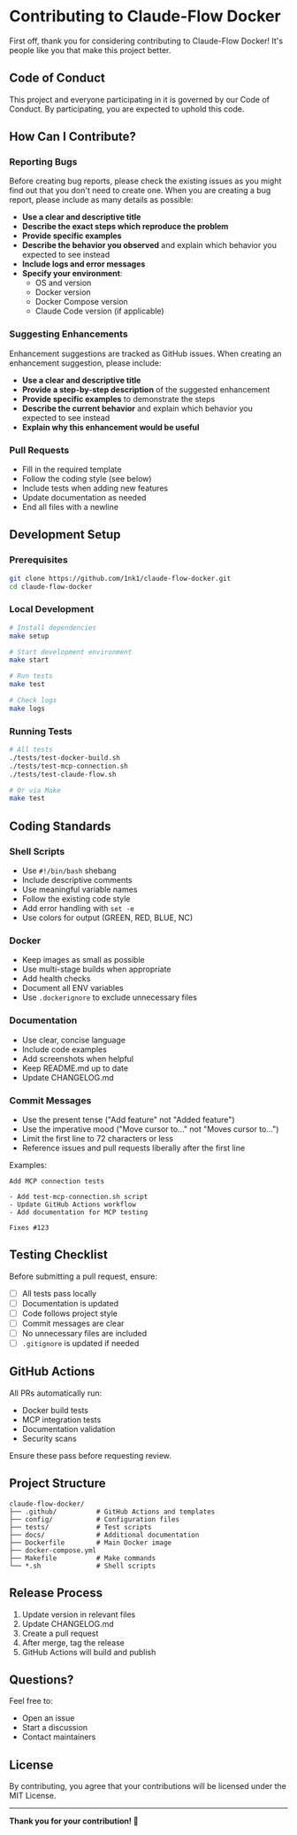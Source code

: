 # Contributing to Claude-Flow Docker

First off, thank you for considering contributing to Claude-Flow Docker! It's people like you that make this project better.

## Code of Conduct

This project and everyone participating in it is governed by our Code of Conduct. By participating, you are expected to uphold this code.

## How Can I Contribute?

### Reporting Bugs

Before creating bug reports, please check the existing issues as you might find out that you don't need to create one. When you are creating a bug report, please include as many details as possible:

* **Use a clear and descriptive title**
* **Describe the exact steps which reproduce the problem**
* **Provide specific examples**
* **Describe the behavior you observed** and explain which behavior you expected to see instead
* **Include logs and error messages**
* **Specify your environment**:
  - OS and version
  - Docker version
  - Docker Compose version
  - Claude Code version (if applicable)

### Suggesting Enhancements

Enhancement suggestions are tracked as GitHub issues. When creating an enhancement suggestion, please include:

* **Use a clear and descriptive title**
* **Provide a step-by-step description** of the suggested enhancement
* **Provide specific examples** to demonstrate the steps
* **Describe the current behavior** and explain which behavior you expected to see instead
* **Explain why this enhancement would be useful**

### Pull Requests

* Fill in the required template
* Follow the coding style (see below)
* Include tests when adding new features
* Update documentation as needed
* End all files with a newline

## Development Setup

### Prerequisites

```bash
git clone https://github.com/1nk1/claude-flow-docker.git
cd claude-flow-docker
```

### Local Development

```bash
# Install dependencies
make setup

# Start development environment
make start

# Run tests
make test

# Check logs
make logs
```

### Running Tests

```bash
# All tests
./tests/test-docker-build.sh
./tests/test-mcp-connection.sh
./tests/test-claude-flow.sh

# Or via Make
make test
```

## Coding Standards

### Shell Scripts

* Use `#!/bin/bash` shebang
* Include descriptive comments
* Use meaningful variable names
* Follow the existing code style
* Add error handling with `set -e`
* Use colors for output (GREEN, RED, BLUE, NC)

### Docker

* Keep images as small as possible
* Use multi-stage builds when appropriate
* Add health checks
* Document all ENV variables
* Use `.dockerignore` to exclude unnecessary files

### Documentation

* Use clear, concise language
* Include code examples
* Add screenshots when helpful
* Keep README.md up to date
* Update CHANGELOG.md

### Commit Messages

* Use the present tense ("Add feature" not "Added feature")
* Use the imperative mood ("Move cursor to..." not "Moves cursor to...")
* Limit the first line to 72 characters or less
* Reference issues and pull requests liberally after the first line

Examples:
```
Add MCP connection tests

- Add test-mcp-connection.sh script
- Update GitHub Actions workflow
- Add documentation for MCP testing

Fixes #123
```

## Testing Checklist

Before submitting a pull request, ensure:

- [ ] All tests pass locally
- [ ] Documentation is updated
- [ ] Code follows project style
- [ ] Commit messages are clear
- [ ] No unnecessary files are included
- [ ] `.gitignore` is updated if needed

## GitHub Actions

All PRs automatically run:
- Docker build tests
- MCP integration tests
- Documentation validation
- Security scans

Ensure these pass before requesting review.

## Project Structure

```
claude-flow-docker/
├── .github/          # GitHub Actions and templates
├── config/           # Configuration files
├── tests/            # Test scripts
├── docs/             # Additional documentation
├── Dockerfile        # Main Docker image
├── docker-compose.yml
├── Makefile          # Make commands
└── *.sh              # Shell scripts
```

## Release Process

1. Update version in relevant files
2. Update CHANGELOG.md
3. Create a pull request
4. After merge, tag the release
5. GitHub Actions will build and publish

## Questions?

Feel free to:
- Open an issue
- Start a discussion
- Contact maintainers

## License

By contributing, you agree that your contributions will be licensed under the MIT License.

---

**Thank you for your contribution! 🎉**
